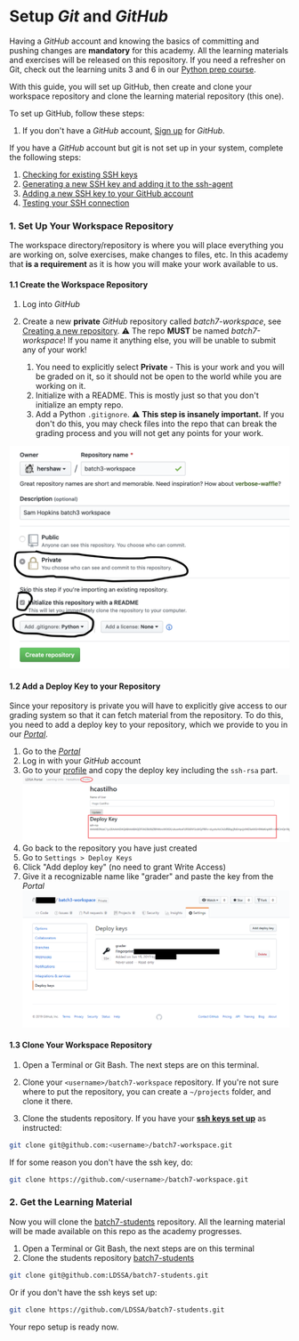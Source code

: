 # Setup _Git_ and _GitHub_

Having a _GitHub_ account and knowing the basics of committing and pushing changes are **mandatory** for this academy. All the learning materials and exercises will be released on this repository. If you need a refresher on Git, check out the learning units 3 and 6 in our [Python prep course](https://github.com/LDSSA/ds-prep-course-2023).

With this guide, you will set up GitHub, then create and clone your workspace repository and clone the learning material repository (this one).

To set up GitHub, follow these steps:

1. If you don't have a _GitHub_ account, [Sign up](https://github.com/join) for _GitHub_.

If you have a _GitHub_ account but git is not set up in your system, complete the following steps:

1. [Checking for existing SSH keys](https://help.github.com/en/github/authenticating-to-github/checking-for-existing-ssh-keys)
1. [Generating a new SSH key and adding it to the ssh-agent](https://help.github.com/en/github/authenticating-to-github/generating-a-new-ssh-key-and-adding-it-to-the-ssh-agent)
1. [Adding a new SSH key to your GitHub account](https://help.github.com/en/github/authenticating-to-github/adding-a-new-ssh-key-to-your-github-account)
1. [Testing your SSH connection](https://help.github.com/en/github/authenticating-to-github/testing-your-ssh-connection)

### 1. Set Up Your Workspace Repository

The workspace directory/repository is where you will place everything you are working on, solve exercises, make changes to files, etc. In this academy that **is a requirement** as it is how you will make your work available to us.

#### 1.1 Create the Workspace Repository

1. Log into _GitHub_
1. Create a new **private** _GitHub_ repository called *batch7-workspace*, see
[Creating a new repository](https://help.github.com/en/articles/creating-a-new-repository).
:warning: The repo **MUST** be named *batch7-workspace*! 
If you name it anything else, you will be unable to submit any of your work!

    1. You need to explicitly select **Private** - This is your work and you will be graded on it, so it should not be open to the world while you are working on it.
    1. Initialize with a README.
    This is mostly just so that you don't initialize an empty repo.
    1. Add a Python `.gitignore`. :warning:
    **This step is insanely important.** If you don't do this, you may check files into the repo that can break the grading process and you will not get any points for your work.

![Create Repository](../media/create_repository.png "Create Repository")

#### 1.2 Add a Deploy Key to your Repository

Since your repository is private you will have to explicitly give access to our grading system so that it can fetch material from the repository.
To do this, you need to add a deploy key to your repository, which we
provide to you in our [_Portal_](https://portal.lisbondatascience.org/).

1. Go to the [_Portal_](https://portal.lisbondatascience.org/)
1. Log in with your _GitHub_ account
1. Go to your [profile](https://portal.lisbondatascience.org/users/info/) and
copy the deploy key including the `ssh-rsa` part.
![Profile](../media/profile.png "Profile")
1. Go back to the repository you have just created
1. Go to `Settings > Deploy Keys`
1. Click "Add deploy key" (no need to grant Write Access)
1. Give it a recognizable name like "grader" and paste the key from the
_Portal_
![Deploy keys](../media/deploy_key.png "Deploy key")

#### 1.3 Clone Your Workspace Repository

1. Open a Terminal or Git Bash. The next steps are on this terminal.
1. Clone your `<username>/batch7-workspace` repository. If you're not sure where to put the repository, you can create a `~/projects` folder, and clone it there.

1. Clone the students repository.
If you have your [**ssh keys set up**](#Setup-Git-and-GitHub) as instructed:

```bash
git clone git@github.com:<username>/batch7-workspace.git
```

If for some reason you don't have the ssh key, do:

```bash
git clone https://github.com/<username>/batch7-workspace.git
```

### 2. Get the Learning Material

Now you will clone the [batch7-students](https://github.com/LDSSA/batch7-students)
repository. All the learning material will be made available on this repo
as the academy progresses.

1. Open a Terminal or Git Bash, the next steps are on this terminal
1. Clone the students repository
[batch7-students](https://github.com/LDSSA/batch7-students)

```bash
git clone git@github.com:LDSSA/batch7-students.git
```

Or if you don't have the ssh keys set up:

```bash
git clone https://github.com/LDSSA/batch7-students.git

```

Your repo setup is ready now.
